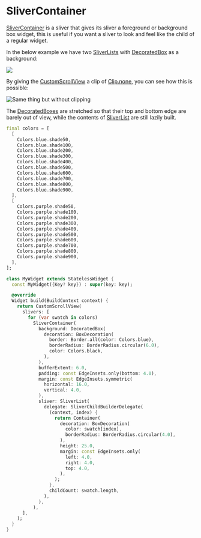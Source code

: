 # SliverContainer

[SliverContainer](https://pub.dev/documentation/boxy/latest/slivers/SliverContainer-class.html) is a sliver that gives its sliver a foreground or background box widget, this is useful if you want a sliver to look and feel like the child of a regular widget.

In the below example we have two [SliverLists](https://api.flutter.dev/flutter/widgets/SliverList-class.html) with [DecoratedBox](https://api.flutter.dev/flutter/widgets/DecoratedBox-class.html) as a background:

![](../.gitbook/assets/ftest\_jInY0aelEY.png)

By giving the [CustomScrollView](https://api.flutter.dev/flutter/widgets/CustomScrollView-class.html) a clip of [Clip.none](https://api.flutter.dev/flutter/dart-ui/Clip.html), you can see how this is possible:

![Same thing but without clipping](../.gitbook/assets/ftest\_IKQC577sJP.png)

The [DecoratedBoxes](https://api.flutter.dev/flutter/widgets/DecoratedBox-class.html) are stretched so that their top and bottom edge are barely out of view, while the contents of [SliverList](https://api.flutter.dev/flutter/widgets/SliverList-class.html) are still lazily built.

```dart
final colors = [
  [
    Colors.blue.shade50,
    Colors.blue.shade100,
    Colors.blue.shade200,
    Colors.blue.shade300,
    Colors.blue.shade400,
    Colors.blue.shade500,
    Colors.blue.shade600,
    Colors.blue.shade700,
    Colors.blue.shade800,
    Colors.blue.shade900,
  ],
  [
    Colors.purple.shade50,
    Colors.purple.shade100,
    Colors.purple.shade200,
    Colors.purple.shade300,
    Colors.purple.shade400,
    Colors.purple.shade500,
    Colors.purple.shade600,
    Colors.purple.shade700,
    Colors.purple.shade800,
    Colors.purple.shade900,
  ],
];

class MyWidget extends StatelessWidget {
  const MyWidget({Key? key}) : super(key: key);

  @override
  Widget build(BuildContext context) {
    return CustomScrollView(
      slivers: [
        for (var swatch in colors)
          SliverContainer(
            background: DecoratedBox(
              decoration: BoxDecoration(
                border: Border.all(color: Colors.blue),
                borderRadius: BorderRadius.circular(6.0),
                color: Colors.black,
              ),
            ),
            bufferExtent: 6.0,
            padding: const EdgeInsets.only(bottom: 4.0),
            margin: const EdgeInsets.symmetric(
              horizontal: 16.0,
              vertical: 4.0,
            ),
            sliver: SliverList(
              delegate: SliverChildBuilderDelegate(
                (context, index) {
                  return Container(
                    decoration: BoxDecoration(
                      color: swatch[index],
                      borderRadius: BorderRadius.circular(4.0),
                    ),
                    height: 25.0,
                    margin: const EdgeInsets.only(
                      left: 4.0,
                      right: 4.0,
                      top: 4.0,
                    ),
                  );
                },
                childCount: swatch.length,
              ),
            ),
          ),
      ],
    );
  }
}
```
